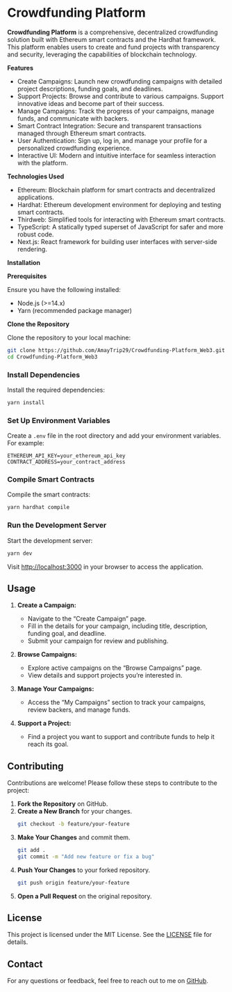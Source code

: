 # Crowdfunding Platform

**Crowdfunding Platform** is a comprehensive, decentralized crowdfunding solution built with Ethereum smart contracts and the Hardhat framework. This platform enables users to create and fund projects with transparency and security, leveraging the capabilities of blockchain technology.

**Features**

- Create Campaigns: Launch new crowdfunding campaigns with detailed project descriptions, funding goals, and deadlines.
- Support Projects: Browse and contribute to various campaigns. Support innovative ideas and become part of their success.
- Manage Campaigns: Track the progress of your campaigns, manage funds, and communicate with backers.
- Smart Contract Integration: Secure and transparent transactions managed through Ethereum smart contracts.
- User Authentication: Sign up, log in, and manage your profile for a personalized crowdfunding experience.
- Interactive UI: Modern and intuitive interface for seamless interaction with the platform.

**Technologies Used**

- Ethereum: Blockchain platform for smart contracts and decentralized applications.
- Hardhat: Ethereum development environment for deploying and testing smart contracts.
- Thirdweb: Simplified tools for interacting with Ethereum smart contracts.
- TypeScript: A statically typed superset of JavaScript for safer and more robust code.
- Next.js: React framework for building user interfaces with server-side rendering.

**Installation**

**Prerequisites**

Ensure you have the following installed:

- Node.js (>=14.x)
- Yarn (recommended package manager)

**Clone the Repository**

Clone the repository to your local machine:

```bash
git clone https://github.com/AmayTrip29/Crowdfunding-Platform_Web3.git
cd Crowdfunding-Platform_Web3
```


### Install Dependencies

Install the required dependencies:

```bash
yarn install
```

### Set Up Environment Variables

Create a `.env` file in the root directory and add your environment variables. For example:

```plaintext
ETHEREUM_API_KEY=your_ethereum_api_key
CONTRACT_ADDRESS=your_contract_address
```

### Compile Smart Contracts

Compile the smart contracts:

```bash
yarn hardhat compile
```

### Run the Development Server

Start the development server:

```bash
yarn dev
```

Visit [http://localhost:3000](http://localhost:3000) in your browser to access the application.

## Usage

1. **Create a Campaign:**
   - Navigate to the “Create Campaign” page.
   - Fill in the details for your campaign, including title, description, funding goal, and deadline.
   - Submit your campaign for review and publishing.

2. **Browse Campaigns:**
   - Explore active campaigns on the “Browse Campaigns” page.
   - View details and support projects you’re interested in.

3. **Manage Your Campaigns:**
   - Access the “My Campaigns” section to track your campaigns, review backers, and manage funds.

4. **Support a Project:**
   - Find a project you want to support and contribute funds to help it reach its goal.

## Contributing

Contributions are welcome! Please follow these steps to contribute to the project:

1. **Fork the Repository** on GitHub.
2. **Create a New Branch** for your changes.
   ```bash
   git checkout -b feature/your-feature
   ```
3. **Make Your Changes** and commit them.
   ```bash
   git add .
   git commit -m "Add new feature or fix a bug"
   ```
4. **Push Your Changes** to your forked repository.
   ```bash
   git push origin feature/your-feature
   ```
5. **Open a Pull Request** on the original repository.

## License

This project is licensed under the MIT License. See the [LICENSE](LICENSE) file for details.

## Contact

For any questions or feedback, feel free to reach out to me on [GitHub](https://github.com/AmayTrip29).
